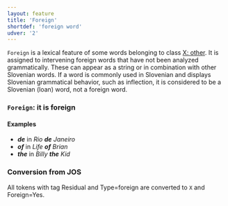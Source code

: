 ```yaml
---
layout: feature
title: 'Foreign'
shortdef: 'foreign word'
udver: '2'
---
```


`Foreign` is a lexical feature of some words belonging to class [X: other](X). It is assigned to intervening foreign words that have not been analyzed grammatically. These can appear as a string or in combination with other Slovenian words. If a word is commonly used in Slovenian and displays Slovenian grammatical behavior, such as inflection, it is considered to be a Slovenian (loan) word, not a foreign word.

### <a name="Foreign">`Foreign`</a>: it is foreign

#### Examples

* _<b>de</b>_ in _Rio <b>de</b> Janeiro_
* _<b>of</b>_ in _Life <b>of</b> Brian_
* _<b>the</b>_ in _Billy <b>the</b> Kid_

### Conversion from JOS

All tokens with tag Residual and Type=foreign are converted to `X` and Foreign=Yes.
<!-- Interlanguage links updated Čt lis 12 09:43:02 CET 2020 -->
